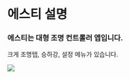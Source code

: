 # 에스티 설명

### 에스티는 대형 조명 컨트롤러 앱입니다.

크게 조명탭, 승하강, 설정 메뉴가 있습니다.

<img src="https://user-images.githubusercontent.com/38831314/110316429-100ca280-804e-11eb-8e55-9670d2323d93.jpg">
